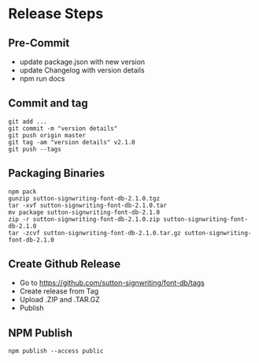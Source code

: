 # Release Steps 

## Pre-Commit
* update package.json with new version
* update Changelog with version details
* npm run docs

## Commit and tag
    git add ...
    git commit -m "version details"
    git push origin master
    git tag -am "version details" v2.1.0
    git push --tags

## Packaging Binaries
    npm pack
    gunzip sutton-signwriting-font-db-2.1.0.tgz
    tar -xvf sutton-signwriting-font-db-2.1.0.tar
    mv package sutton-signwriting-font-db-2.1.0
    zip -r sutton-signwriting-font-db-2.1.0.zip sutton-signwriting-font-db-2.1.0
    tar -zcvf sutton-signwriting-font-db-2.1.0.tar.gz sutton-signwriting-font-db-2.1.0

## Create Github Release
* Go to https://github.com/sutton-signwriting/font-db/tags
* Create release from Tag
* Upload .ZIP and .TAR.GZ
* Publish

## NPM Publish
    npm publish --access public
